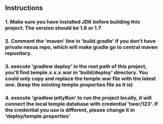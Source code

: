 ## Instructions

### 1. Make sure you have installed JDK before building this project. The version should be 1.6 or 1.7

### 2. Comment the 'maven' line in 'build.gradle' if you don't have private nexus repo, which will make gradle go to central maven repository.

### 3. execute 'gradlew deploy' in the root path of this project, you'll find temple.x.x.x.war in 'build/deploy' directory. You could only copy and replace the temple.war file with the latest one. (keep the existing temple.properties file as it is)

### 4. execute 'gradlew jettyRun' to run the project locally, it will connect the local temple database with credential 'twer/123'. If the credential you use is different, please change it in 'deploy/temple.properties'

